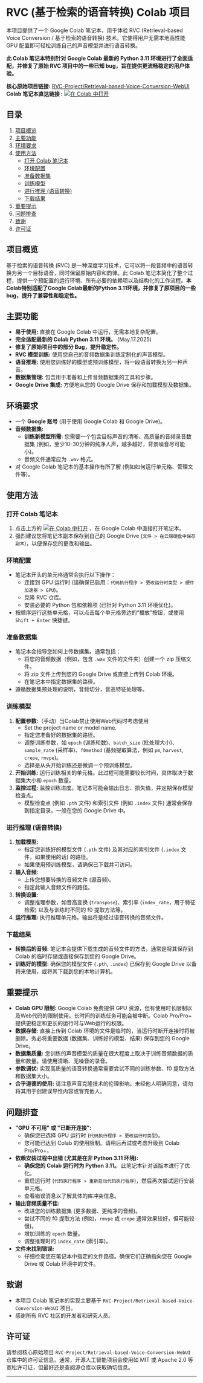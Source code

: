 # RVC (基于检索的语音转换) Colab 项目

本项目提供了一个 Google Colab 笔记本，用于体验 RVC (Retrieval-based Voice Conversion / 基于检索的语音转换) 技术。它使得用户无需本地高性能 GPU 配置即可轻松训练自己的声音模型并进行语音转换。

**此 Colab 笔记本特别针对 Google Colab 最新的 Python 3.11 环境进行了全面适配，并修复了原始 RVC 项目中的一些已知 bug，旨在提供更流畅稳定的用户体验。**

**核心原始项目链接:** [RVC-Project/Retrieval-based-Voice-Conversion-WebUI](https://github.com/RVC-Project/Retrieval-based-Voice-Conversion-WebUI)
**Colab 笔记本直达链接 :**
[![在 Colab 中打开](https://img.shields.io/badge/Colab-F9AB00?style=for-the-badge&logo=googlecolab&color=525252)](https://colab.research.google.com/github/yushentang/RVC-Retrieval-based-Voice-Conversion-Colab/blob/main/RVC_For_Colab.ipynb)

## 目录
1.  [项目概览](#项目概览)
2.  [主要功能](#主要功能)
3.  [环境要求](#环境要求)
4.  [使用方法](#使用方法)
    * [打开 Colab 笔记本](#打开-colab-笔记本)
    * [环境配置](#环境配置)
    * [准备数据集](#准备数据集)
    * [训练模型](#训练模型)
    * [进行推理 (语音转换)](#进行推理-语音转换)
    * [下载结果](#下载结果)
5.  [重要提示](#重要提示)
6.  [问题排查](#问题排查)
7.  [致谢](#致谢)
8.  [许可证](#许可证)

## 项目概览

基于检索的语音转换 (RVC) 是一种深度学习技术，它可以将一段音频中的语音转换为另一个目标语音，同时保留原始内容和韵律。此 Colab 笔记本简化了整个过程，提供一个预配置的运行环境、所有必要的依赖项以及结构化的工作流程。**本Colab特别适配了Google Colab最新的Python 3.11环境，并修复了原项目的一些bug，提升了兼容性和稳定性。**

## 主要功能

* **易于使用:** 直接在 Google Colab 中运行，无需本地复杂配置。
* **完全适配最新的 Colab Python 3.11 环境。** (May.17.2025)
* **修复了原始项目中的部分 Bug，提升稳定性。**
* **RVC 模型训练:** 使用您自己的音频数据集训练定制化的声音模型。
* **语音推理:** 使用您训练好的模型或预训练模型，将一段语音转换为另一种声音。
* **数据集管理:** 包含用于准备和上传音频数据集的工具和步骤。
* **Google Drive 集成:** 方便地从您的 Google Drive 保存和加载模型及数据集。

## 环境要求

* 一个 **Google 账号** (用于使用 Google Colab 和 Google Drive)。
* **音频数据集:**
    * **训练新模型所需:** 您需要一个包含目标声音的清晰、高质量的音频录音数据集 (例如，至少10-30分钟的纯净人声，越多越好，背景噪音尽可能小)。
    * 音频文件通常应为 `.wav` 格式。
* 对 Google Colab 笔记本的基本操作有所了解 (例如如何运行单元格、管理文件等)。

## 使用方法

### 打开 Colab 笔记本

1.  点击上方的 [![在 Colab 中打开](https://img.shields.io/badge/Colab-F9AB00?style=for-the-badge&logo=googlecolab&color=525252)](https://colab.research.google.com/github/yushentang/RVC-Retrieval-based-Voice-Conversion-Colab/blob/main/RVC_For_Colab.ipynb) ，在 Google Colab 中直接打开笔记本。
2.  强烈建议您将笔记本副本保存到自己的 Google Drive (`文件 > 在云端硬盘中保存副本`)，以便保存您的更改和输出。

### 环境配置

* 笔记本开头的单元格通常会执行以下操作：
    * 连接到 GPU 运行时 (请确保已启用：`代码执行程序 > 更改运行时类型 > 硬件加速器 > GPU`)。
    * 克隆 RVC 仓库。
    * 安装必要的 Python 包和依赖项 (已针对 Python 3.11 环境优化)。
* 按顺序运行这些单元格，可以点击每个单元格旁边的“播放”按钮，或使用 `Shift + Enter` 快捷键。

### 准备数据集

* 笔记本会指导您如何上传数据集。通常包括：
    * 将您的音频数据（例如，包含 `.wav` 文件的文件夹）创建一个 zip 压缩文件。
    * 将 zip 文件上传到您的 Google Drive 或直接上传到 Colab 环境。
    * 在笔记本中指定数据集的路径。
* 遵循数据集预处理的说明，音频切分，音高特征处理等。



### 训练模型

1.  **配置参数:**（手动）当Colab禁止使用Web代码时考虑使用
    * Set the project name or model name.
    * 指定您准备好的数据集的路径。
    * 调整训练参数，如 `epoch` (训练轮数)、`batch_size` (批处理大小)、`sample_rate` (采样率)、`f0method` (基频提取算法，例如 `pm`, `harvest`, `crepe`, `rmvpe`)。
    * 选择是从头开始训练还是微调一个预训练模型。
2.  **开始训练:** 运行训练相关的单元格。此过程可能需要较长时间，具体取决于数据集大小和 `epoch` 数量。
3.  **监控过程:** 监控训练进度。笔记本可能会输出日志、损失值，并定期保存模型检查点。
    * 模型检查点 (例如 `.pth` 文件) 和索引文件 (例如 `.index` 文件) 通常会保存到指定目录，一般在您的 Google Drive 中。

### 进行推理 (语音转换)

1.  **加载模型:**
    * 指定您训练好的模型文件 (`.pth` 文件) 及其对应的索引文件 (`.index` 文件，如果使用的话) 的路径。
    * 如果使用预训练模型，请确保已下载并可访问。
2.  **输入音频:**
    * 上传您想要转换的音频文件 (源音频)。
    * 指定此输入音频文件的路径。
3.  **转换设置:**
    * 调整推理参数，如音高变换 (`transpose`)、索引率 (`index_rate`，用于特征检索) 以及与训练时不同的 f0 提取方法等。
4.  **运行推理:** 执行推理单元格。输出将是经过语音转换的音频文件。

### 下载结果

* **转换后的音频:** 笔记本会提供下载生成的音频文件的方法，通常是将其保存到 Colab 的临时存储或直接保存到您的 Google Drive。
* **训练好的模型:** 确保您的模型文件 (`.pth`, `.index`) 已保存到 Google Drive 以备将来使用，或将其下载到您的本地计算机。

## 重要提示

* **Colab GPU 限制:** Google Colab 免费提供 GPU 资源，但有使用时长限制以及Web代码的限制使用。长时间的训练任务可能会被中断。Colab Pro/Pro+ 提供更稳定和更长的运行时与Web运行的权限。
* **数据存储:** 直接上传到 Colab 环境的文件是临时的，当运行时断开连接时将被删除。务必将重要数据 (数据集、训练好的模型、结果) 保存到您的 Google Drive。
* **数据集质量:** 您训练的声音模型的质量在很大程度上取决于训练音频数据的质量和数量。请使用清晰、无噪音的录音。
* **参数调优:** 实现高质量的语音转换通常需要尝试不同的训练参数、f0 提取方法和数据集大小。
* **合乎道德的使用:** 请注意声音克隆技术的伦理影响。未经他人明确同意，请勿将其用于创建误导性内容或冒充他人。

## 问题排查

* **"GPU 不可用" 或 "已断开连接":**
    * 确保您已选择 GPU 运行时 (`代码执行程序 > 更改运行时类型`)。
    * 您可能已达到 Colab 的使用限制。请稍后再试或考虑升级到 Colab Pro/Pro+。
* **依赖安装过程中出错 (尤其是在非 Python 3.11 环境):**
    * **确保您的 Colab 运行时为 Python 3.11。** 此笔记本针对该版本进行了优化。
    * 重启运行时 (`代码执行程序 > 重新启动代码执行程序`)，然后再次尝试运行安装单元格。
    * 查看错误消息以了解具体的库冲突信息。
* **输出音频质量不佳:**
    * 改进您的训练数据集 (更多数据、更纯净的音频)。
    * 尝试不同的 f0 提取方法 (例如，`rmvpe` 或 `crepe` 通常效果较好，但可能较慢)。
    * 增加训练的 `epoch` 数量。
    * 调整推理时的 `index_rate` (索引率)。
* **文件未找到错误:**
    * 仔细检查您在笔记本中指定的文件路径。确保它们正确指向您在 Google Drive 或 Colab 环境中的文件。

## 致谢

* 本项目 Colab 笔记本的实现主要基于 `RVC-Project/Retrieval-based-Voice-Conversion-WebUI` 项目。
* 感谢所有 RVC 社区的开发者和研究人员。

## 许可证

请参阅核心原始项目 `RVC-Project/Retrieval-based-Voice-Conversion-WebUI` 仓库中的许可证信息。通常，开源人工智能项目会使用如 MIT 或 Apache 2.0 等宽松许可证，但最好还是查阅源仓库以获取确切信息。

---
